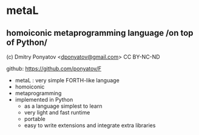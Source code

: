 # metaL
## homoiconic metaprogramming language /on top of Python/

(c) Dmitry Ponyatov <<dponyatov@gmail.com>> CC BY-NC-ND

github: https://github.com/ponyatov/F

* metaL : very simple FORTH-like language
* homoiconic
* metaprogramming
* implemented in Python 
  * as a language simplest to learn
  * very light and fast runtime
  * portable
  * easy to write extensions and integrate extra libraries
